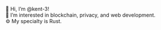 👋 Hi, I’m @kent-3! \
👀 I’m interested in blockchain, privacy, and web development. \
⚙️ My specialty is Rust.
<!-- 🤝 I’m looking to collaborate on dApps and NFT projects -->
<!-- 📫 How to reach me:  -->

<!---
kent-3/kent-3 is a ✨ special ✨ repository because its `README.md` (this file) appears on your GitHub profile.
You can click the Preview link to take a look at your changes.
--->
